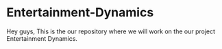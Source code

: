 # Entertainment-Dynamics
Hey guys,
This is the our repository where we will work on the our project Entertainment Dynamics.
